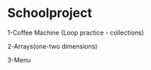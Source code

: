 # Schoolproject

1-Coffee Machine (Loop practice  - collections)

2-Arrays(one-two dimensions)

3-Menu 
